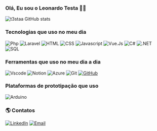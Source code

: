 ### Olá, Eu sou o Leonardo Testa 👋🏻


![t3staa GitHub stats](https://github-readme-stats.vercel.app/api?username=t3staa&show_icons=true&theme=nord)

### Tecnologias que uso no meu dia 
<div style="display: inline_block">
  <img align="center" alt="Php" src="https://img.shields.io/badge/php-%23777BB4.svg?style=for-the-badge&logo=php&logoColor=white"/>
  <img align="center" alt="Laravel" src="https://img.shields.io/badge/laravel-%23FF2D20.svg?style=for-the-badge&logo=laravel&logoColor=white"/>
  <img align="center" alt="HTML" src="https://img.shields.io/badge/HTML5-E34F26?style=for-the-badge&logo=html5&logoColor=white"/>
  <img align="center" alt="CSS" src="https://img.shields.io/badge/CSS3-1572B6?style=for-the-badge&logo=css3&logoColor=white"/>
  <img align="center" alt="Javascript" src="https://img.shields.io/badge/javascript-%23323330.svg?style=for-the-badge&logo=javascript&logoColor=%23F7DF1E"/>
  <img align="center" alt="Vue.Js" src="https://img.shields.io/badge/vuejs-%2335495e.svg?style=for-the-badge&logo=vuedotjs&logoColor=%234FC08D"/>
  <img align="center" alt="C#" src="https://img.shields.io/badge/C%23-239120?style=for-the-badge&logo=c-sharp&logoColor=white"/>
  <img align="center" alt=".NET" src="https://img.shields.io/badge/.NET-5C2D91?style=for-the-badge&logo=.net&logoColor=white"/>
  <img align="center" alt="SQL" src="https://img.shields.io/badge/Oracle-F80000?style=for-the-badge&logo=Oracle&logoColor=white"/>
</div>

### Ferramentas que uso no meu dia a dia
![Vscode](https://img.shields.io/badge/Vscode-007ACC?style=for-the-badge&logo=visual-studio-code&logoColor=white)
![Notion](https://img.shields.io/badge/Notion-%23000000.svg?style=for-the-badge&logo=notion&logoColor=white)
![Azure](https://img.shields.io/badge/azure-%230072C6.svg?style=for-the-badge&logo=microsoftazure&logoColor=white)
![Git](https://img.shields.io/badge/GIT-E44C30?style=for-the-badge&logo=git&logoColor=white)
[![GitHub](https://img.shields.io/badge/GitHub-100000?style=for-the-badge&logo=github&logoColor=white)](https://github.com/SEUUSERNAME)


### Plataformas de prototipação que uso 
<div style="display: inline_block">
  <img align="center" alt="Arduino" src="https://img.shields.io/badge/Arduino-00979D?style=for-the-badge&logo=Arduino&logoColor=white"/>
</div>

### :earth_americas: Contatos
[![LinkedIn](https://img.shields.io/badge/LinkedIn-0077B5?style=for-the-badge&logo=linkedin&logoColor=white)](www.linkedin.com/in/leonardo-testa-74b2211b5)
[![Email](https://img.shields.io/badge/Microsoft_Outlook-0078D4?style=for-the-badge&logo=microsoft-outlook&logoColor=white)](mailto:testa.leo@outlook.com)
